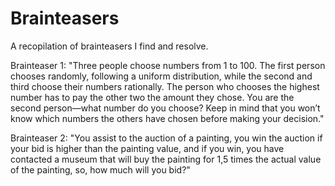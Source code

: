 # Brainteasers
A recopilation of brainteasers I find and resolve.

Brainteaser 1:
"Three people choose numbers from 1 to 100. The first person chooses randomly, following a uniform distribution, while the second and third choose their numbers rationally. The person who chooses the highest number has to pay the other two the amount they chose. You are the second person—what number do you choose? Keep in mind that you won’t know which numbers the others have chosen before making your decision."

Brainteaser 2:
"You assist to the auction of a painting, you win the auction if your bid is higher than the painting value, and if you win, you have contacted a museum that will buy the painting for 1,5 times the actual value of the painting, so, how much will you bid?"
